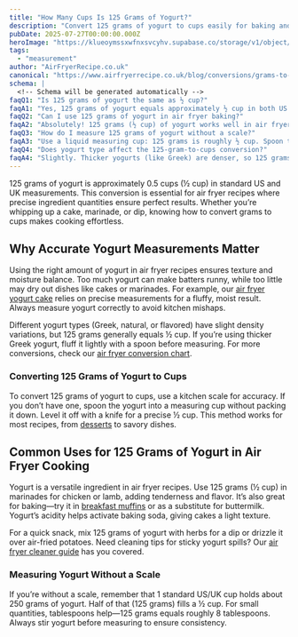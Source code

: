 ```yaml
---
title: "How Many Cups Is 125 Grams of Yogurt?"
description: "Convert 125 grams of yogurt to cups easily for baking and cooking. Perfect for air fryer recipes—get accurate measurements in seconds!"
pubDate: 2025-07-27T00:00:00.000Z
heroImage: "https://klueoymssxwfnxsvcyhv.supabase.co/storage/v1/object/public/Shmucket/how-many-cups-is-125-grams-of-yogurt.webp"
tags:
  - "measurement"
author: "AirFryerRecipe.co.uk"
canonical: "https://www.airfryerrecipe.co.uk/blog/conversions/grams-to-cups/how-many-cups-is-125-grams-of-yogurt"
schema: |
  <!-- Schema will be generated automatically -->
faqQ1: "Is 125 grams of yogurt the same as ½ cup?"
faqA1: "Yes, 125 grams of yogurt equals approximately ½ cup in both US and UK measurements. This applies to most yogurt types, though thicker varieties like Greek yogurt may need light stirring before measuring for accuracy."
faqQ2: "Can I use 125 grams of yogurt in air fryer baking?"
faqA2: "Absolutely! 125 grams (½ cup) of yogurt works well in air fryer cakes, muffins, and breads. It adds moisture and helps activate leavening agents. For best results, follow recipes that specify yogurt measurements, like those on <a href=\"https://www.airfryerrecipe.co.uk\">airfryerrecipe.co.uk</a>."
faqQ3: "How do I measure 125 grams of yogurt without a scale?"
faqA3: "Use a liquid measuring cup: 125 grams is roughly ½ cup. Spoon the yogurt in without packing it down, then level the top with a knife. For smaller amounts, 8 tablespoons equal 125 grams. Stirring the yogurt first ensures an even measurement."
faqQ4: "Does yogurt type affect the 125-gram-to-cups conversion?"
faqA4: "Slightly. Thicker yogurts (like Greek) are denser, so 125 grams may look less than ½ cup. Stirring loosens it for accurate measuring. For standard or flavored yogurt, 125 grams reliably equals ½ cup. Always check recipe notes for specific types."
---
```

<p>125 grams of yogurt is approximately 0.5 cups (½ cup) in standard US and UK measurements. This conversion is essential for air fryer recipes where precise ingredient quantities ensure perfect results. Whether you’re whipping up a cake, marinade, or dip, knowing how to convert grams to cups makes cooking effortless.</p>  

<h2>Why Accurate Yogurt Measurements Matter</h2>  
<p>Using the right amount of yogurt in air fryer recipes ensures texture and moisture balance. Too much yogurt can make batters runny, while too little may dry out dishes like cakes or marinades. For example, our <a href="https://www.airfryerrecipe.co.uk/recipes">air fryer yogurt cake</a> relies on precise measurements for a fluffy, moist result. Always measure yogurt correctly to avoid kitchen mishaps.</p>  

<p>Different yogurt types (Greek, natural, or flavored) have slight density variations, but 125 grams generally equals ½ cup. If you’re using thicker Greek yogurt, fluff it lightly with a spoon before measuring. For more conversions, check our <a href="https://www.airfryerrecipe.co.uk/air-fryer-conversion-chart">air fryer conversion chart</a>.</p>  

<h3>Converting 125 Grams of Yogurt to Cups</h3>  
<p>To convert 125 grams of yogurt to cups, use a kitchen scale for accuracy. If you don’t have one, spoon the yogurt into a measuring cup without packing it down. Level it off with a knife for a precise ½ cup. This method works for most recipes, from <a href="https://www.airfryerrecipe.co.uk/recipe-category/dessert">desserts</a> to savory dishes.</p>  

<h2>Common Uses for 125 Grams of Yogurt in Air Fryer Cooking</h2>  
<p>Yogurt is a versatile ingredient in air fryer recipes. Use 125 grams (½ cup) in marinades for chicken or lamb, adding tenderness and flavor. It’s also great for baking—try it in <a href="https://www.airfryerrecipe.co.uk/recipe-category/breakfast">breakfast muffins</a> or as a substitute for buttermilk. Yogurt’s acidity helps activate baking soda, giving cakes a light texture.</p>  

<p>For a quick snack, mix 125 grams of yogurt with herbs for a dip or drizzle it over air-fried potatoes. Need cleaning tips for sticky yogurt spills? Our <a href="https://www.airfryerrecipe.co.uk/air-fryer-cleaner">air fryer cleaner guide</a> has you covered.</p>  

<h3>Measuring Yogurt Without a Scale</h3>  
<p>If you’re without a scale, remember that 1 standard US/UK cup holds about 250 grams of yogurt. Half of that (125 grams) fills a ½ cup. For small quantities, tablespoons help—125 grams equals roughly 8 tablespoons. Always stir yogurt before measuring to ensure consistency.</p>
